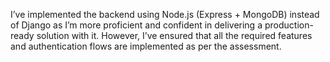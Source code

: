 I’ve implemented the backend using Node.js (Express + MongoDB) instead of Django as I’m more proficient and confident in delivering a production-ready solution with it. However, I’ve ensured that all the required features and authentication flows are implemented as per the assessment.